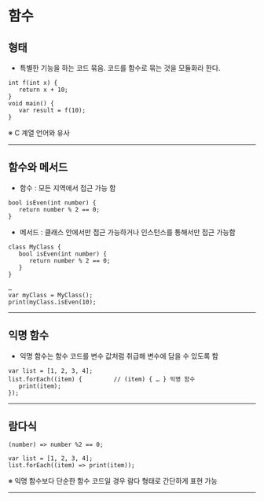 # 함수

## 형태
  - 특별한 기능을 하는 코드 묶음. 코드를 함수로 묶는 것을 모듈화라 한다.
  ```
  int f(int x) {
     return x + 10;
  }
  void main() {
     var result = f(10);
  }
  ```
  ※ C 계열 언어와  유사
***
## 함수와 메서드
  - 함수 : 모든 지역에서 접근 가능 함
  ```
  bool isEven(int number) {
     return number % 2 == 0;
  }
  ```
  - 메서드 : 클래스 안에서만 접근 가능하거나 인스턴스를 통해서만 접근 가능함
  ```
  class MyClass {
     bool isEven(int number) {
        return number % 2 == 0;
     }
  }

  …
  var myClass = MyClass();
  print(myClass.isEven(10);
  ```
***
## 익명 함수
  - 익명 함수는 함수 코드를 변수 값처럼 취급해 변수에 담을 수 있도록 함
  ```
  var list = [1, 2, 3, 4];
  list.forEach((item) {			// (item) { … } 익명 함수
     print(item);
  });
  ```
***
## 람다식
  ```
  (number) => number %2 == 0;

  var list = [1, 2, 3, 4];
  list.forEach((item) => print(item));
  ```
  ※ 익명 함수보다 단순한 함수 코드일 경우 람다 형태로 간단하게 표현 가능
***

